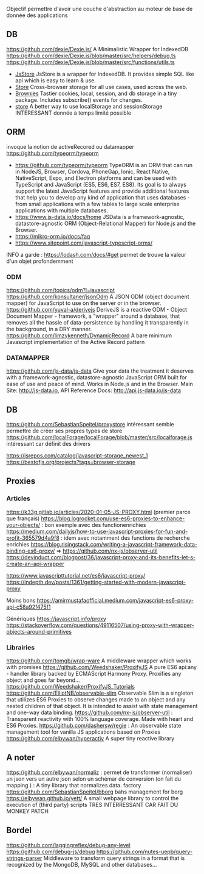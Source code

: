 Objectif permettre d'avoir une couche d'abstraction au moteur de base de donnée des applications

## DB

https://github.com/dexie/Dexie.js/  A Minimalistic Wrapper for IndexedDB 
https://github.com/dexie/Dexie.js/blob/master/src/helpers/debug.ts
https://github.com/dexie/Dexie.js/blob/master/src/functions/utils.ts
- [JsStore](https://jsstore.net/) JsStore is a wrapper for IndexedDB. It provides simple SQL like api which is easy to learn & use.
- [Store](https://github.com/marcuswestin/store.js) Cross-browser storage for all use cases, used across the web. 
- [Brownies](https://github.com/franciscop/brownies) Tastier cookies, local, session, and db storage in a tiny package. Includes subscribe() events for changes. 
- [store](https://github.com/nbubna/store) A better way to use localStorage and sessionStorage  INTERESSANT donnée à temps limité possible

## ORM
invoque la notion de activeRecored ou datamapper https://github.com/typeorm/typeorm

- https://github.com/typeorm/typeorm TypeORM is an ORM that can run in NodeJS, Browser, Cordova, PhoneGap, Ionic, React Native, NativeScript, Expo, and Electron platforms and can be used with TypeScript and JavaScript (ES5, ES6, ES7, ES8). Its goal is to always support the latest JavaScript features and provide additional features that help you to develop any kind of application that uses databases - from small applications with a few tables to large scale enterprise applications with multiple databases.
- https://www.js-data.io/docs/home JSData is a framework-agnostic, datastore-agnostic ORM (Object-Relational Mapper) for Node.js and the Browser.
- https://mikro-orm.io/docs/faq
- https://www.sitepoint.com/javascript-typescript-orms/


INFO a garde : https://lodash.com/docs/#get permet de trouve la valeur d'un objet profondemment

### ODM
https://github.com/topics/odm?l=javascript
https://github.com/konsultaner/jsonOdm A JSON ODM (object document mapper) for JavaScript to use on the server or in the browser. 
https://github.com/yuval-a/derivejs DeriveJS is a reactive ODM - Object Document Mapper - framework, a "wrapper" around a database, that removes all the hassle of data-persistence by handling it transparently in the background, in a DRY manner. 
https://github.com/limzykenneth/DynamicRecord  A bare minimum Javascript implementation of the Active Record pattern 

### DATAMAPPER
https://github.com/js-data/js-data Give your data the treatment it deserves with a framework-agnostic, datastore-agnostic JavaScript ORM built for ease of use and peace of mind. Works in Node.js and in the Browser. Main Site: http://js-data.io, API Reference Docs: http://api.js-data.io/js-data

## DB
https://github.com/SebastianSpeitel/proxystore intéressant semble permettre de créer ses propres types de store
https://github.com/localForage/localForage/blob/master/src/localforage.js intéressant car définit des drivers

https://jsrepos.com/catalog/javascript-storage_newest_1
https://bestofjs.org/projects?tags=browser-storage

## Proxies

### Articles
https://k33g.gitlab.io/articles/2020-01-05-JS-PROXY.html (premier parce que français)
https://blog.logrocket.com/use-es6-proxies-to-enhance-your-objects/ : bon exemple avec des functionenrichies
https://medium.com/dailyjs/how-to-use-javascript-proxies-for-fun-and-profit-365579d4a9f8 : idem avec notamment des functions de recherche enrichies
https://blog.risingstack.com/writing-a-javascript-framework-data-binding-es6-proxy/ => https://github.com/nx-js/observer-util
https://devinduct.com/blogpost/36/javascript-proxy-and-its-benefits-let-s-create-an-api-wrapper


https://www.javascripttutorial.net/es6/javascript-proxy/
https://indepth.dev/posts/1361/getting-started-with-modern-javascript-proxy

Moins bons
https://amirmustafaofficial.medium.com/javascript-es6-proxy-api-c58a92f475f1

Génériques
https://javascript.info/proxy
https://stackoverflow.com/questions/49116507/using-proxy-with-wrapper-objects-around-primitives

### Librairies
https://github.com/tomgb/wrap-ware A middleware wrapper which works with promises 
https://github.com/Weedshaker/ProxifyJS A pure ES6 api:any - handler library backed by ECMAScript Harmony Proxy. Proxifies any object and goes far beyond... 
https://github.com/Weedshaker/ProxifyJS_Tutorials
https://github.com/ElliotNB/observable-slim Observable Slim is a singleton that utilizes ES6 Proxies to observe changes made to an object and any nested children of that object. It is intended to assist with state management and one-way data binding. 
https://github.com/nx-js/observer-util : Transparent reactivity with 100% language coverage. Made with heart and ES6 Proxies. 
https://github.com/dashersw/regie : An observable state management tool for vanilla JS applications based on Proxies 
https://github.com/elbywan/hyperactiv  A super tiny reactive library


## A noter
https://github.com/elbywan/normaliz : permet de transformer (normaliser) un json vers un autre json selon un schémar de conversion (on fait du mapping ) : A tiny library that normalizes data. factory
https://github.com/SebastianSpeitel/bborg bahs management for borg
https://elbywan.github.io/yett/  A small webpage library to control the execution of (third party) scripts TRES INTERRESSANT CAR FAIT DU MONKEY PATCH

## Bordel
https://github.com/laggingreflex/debug-any-level
https://github.com/debug-js/debug
https://github.com/nutes-uepb/query-strings-parser Middleware to transform query strings in a format that is recognized by the MongoDB, MySQL and other databases... 
